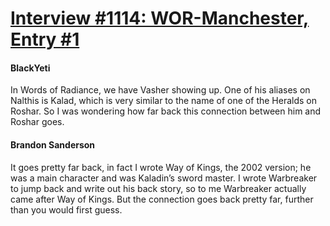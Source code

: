 # [Interview #1114: WOR-Manchester, Entry #1](https://www.theoryland.com/intvmain.php?i=1114#1)

#### BlackYeti

In Words of Radiance, we have Vasher showing up. One of his aliases on Nalthis is Kalad, which is very similar to the name of one of the Heralds on Roshar. So I was wondering how far back this connection between him and Roshar goes.

#### Brandon Sanderson

It goes pretty far back, in fact I wrote Way of Kings, the 2002 version; he was a main character and was Kaladin’s sword master. I wrote Warbreaker to jump back and write out his back story, so to me Warbreaker actually came after Way of Kings. But the connection goes back pretty far, further than you would first guess.

